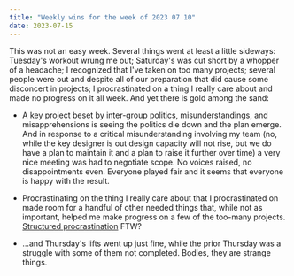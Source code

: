 ```yaml
---
title: "Weekly wins for the week of 2023 07 10"
date: 2023-07-15
---
```


This was not an easy week. Several things went at least a little sideways: Tuesday's workout wrung me out; Saturday's was cut short by a whopper of a headache; I recognized that I've taken on too many projects; several people were out and despite all of our preparation that did cause some disconcert in projects; I procrastinated on a thing I really care about and made no progress on it all week. And yet there is gold among the sand:

- A key project beset by inter-group politics, misunderstandings, and misapprehensions is seeing the politics die down and the plan emerge. And in response to a critical misunderstanding involving my team (no, while the key designer is out design capacity will not rise, but we do have a plan to maintain it and a plan to raise it further over time) a very nice meeting was had to negotiate scope. No voices raised, no disappointments even. Everyone played fair and it seems that everyone is happy with the result.

- Procrastinating on the thing I really care about that I procrastinated on made room for a handful of other needed things that, while not as important, helped me make progress on a few of the too-many projects. [Structured procrastination](https://structuredprocrastination.com) FTW?

- …and Thursday's lifts went up just fine, while the prior Thursday was a struggle with some of them not completed. Bodies, they are strange things.
